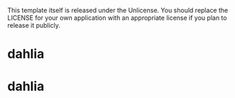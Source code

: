 
This template itself is released under the Unlicense. You should replace the LICENSE for your own application with an appropriate license if you plan to release it publicly.
# dahlia
# dahlia
